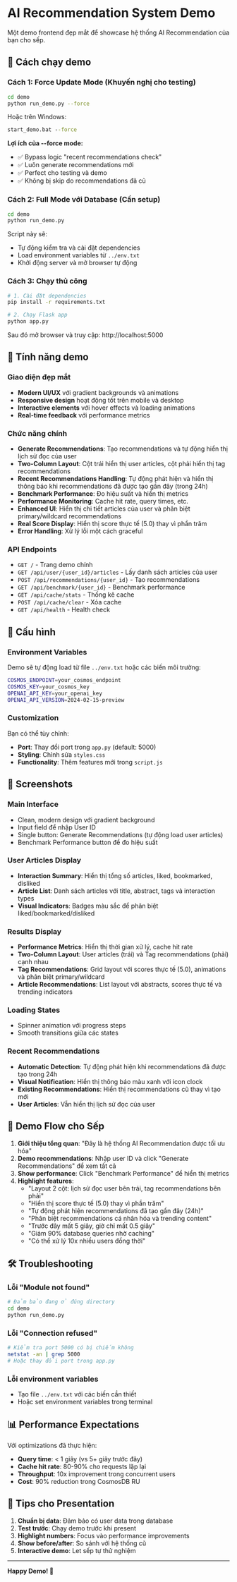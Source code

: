 # AI Recommendation System Demo

Một demo frontend đẹp mắt để showcase hệ thống AI Recommendation của bạn cho sếp.

## 🚀 Cách chạy demo

### Cách 1: Force Update Mode (Khuyến nghị cho testing)

```bash
cd demo
python run_demo.py --force
```

Hoặc trên Windows:
```cmd
start_demo.bat --force
```

**Lợi ích của --force mode:**
- ✅ Bypass logic "recent recommendations check"
- ✅ Luôn generate recommendations mới
- ✅ Perfect cho testing và demo
- ✅ Không bị skip do recommendations đã cũ

### Cách 2: Full Mode với Database (Cần setup)

```bash
cd demo
python run_demo.py
```

Script này sẽ:
- Tự động kiểm tra và cài đặt dependencies
- Load environment variables từ `../env.txt`
- Khởi động server và mở browser tự động

### Cách 3: Chạy thủ công

```bash
# 1. Cài đặt dependencies
pip install -r requirements.txt

# 2. Chạy Flask app
python app.py
```

Sau đó mở browser và truy cập: http://localhost:5000

## 🎨 Tính năng demo

### Giao diện đẹp mắt
- **Modern UI/UX** với gradient backgrounds và animations
- **Responsive design** hoạt động tốt trên mobile và desktop
- **Interactive elements** với hover effects và loading animations
- **Real-time feedback** với performance metrics

### Chức năng chính
- **Generate Recommendations**: Tạo recommendations và tự động hiển thị lịch sử đọc của user
- **Two-Column Layout**: Cột trái hiển thị user articles, cột phải hiển thị tag recommendations
- **Recent Recommendations Handling**: Tự động phát hiện và hiển thị thông báo khi recommendations đã được tạo gần đây (trong 24h)
- **Benchmark Performance**: Đo hiệu suất và hiển thị metrics
- **Performance Monitoring**: Cache hit rate, query times, etc.
- **Enhanced UI**: Hiển thị chi tiết articles của user và phân biệt primary/wildcard recommendations
- **Real Score Display**: Hiển thị score thực tế (5.0) thay vì phần trăm
- **Error Handling**: Xử lý lỗi một cách graceful

### API Endpoints
- `GET /` - Trang demo chính
- `GET /api/user/{user_id}/articles` - Lấy danh sách articles của user
- `POST /api/recommendations/{user_id}` - Tạo recommendations
- `GET /api/benchmark/{user_id}` - Benchmark performance
- `GET /api/cache/stats` - Thống kê cache
- `POST /api/cache/clear` - Xóa cache
- `GET /api/health` - Health check

## 🔧 Cấu hình

### Environment Variables
Demo sẽ tự động load từ file `../env.txt` hoặc các biến môi trường:

```bash
COSMOS_ENDPOINT=your_cosmos_endpoint
COSMOS_KEY=your_cosmos_key
OPENAI_API_KEY=your_openai_key
OPENAI_API_VERSION=2024-02-15-preview
```

### Customization
Bạn có thể tùy chỉnh:
- **Port**: Thay đổi port trong `app.py` (default: 5000)
- **Styling**: Chỉnh sửa `styles.css`
- **Functionality**: Thêm features mới trong `script.js`

## 📱 Screenshots

### Main Interface
- Clean, modern design với gradient background
- Input field để nhập User ID
- Single button: Generate Recommendations (tự động load user articles)
- Benchmark Performance button để đo hiệu suất

### User Articles Display
- **Interaction Summary**: Hiển thị tổng số articles, liked, bookmarked, disliked
- **Article List**: Danh sách articles với title, abstract, tags và interaction types
- **Visual Indicators**: Badges màu sắc để phân biệt liked/bookmarked/disliked

### Results Display
- **Performance Metrics**: Hiển thị thời gian xử lý, cache hit rate
- **Two-Column Layout**: User articles (trái) và Tag recommendations (phải) cạnh nhau
- **Tag Recommendations**: Grid layout với scores thực tế (5.0), animations và phân biệt primary/wildcard
- **Article Recommendations**: List layout với abstracts, scores thực tế và trending indicators

### Loading States
- Spinner animation với progress steps
- Smooth transitions giữa các states

### Recent Recommendations
- **Automatic Detection**: Tự động phát hiện khi recommendations đã được tạo trong 24h
- **Visual Notification**: Hiển thị thông báo màu xanh với icon clock
- **Existing Recommendations**: Hiển thị recommendations cũ thay vì tạo mới
- **User Articles**: Vẫn hiển thị lịch sử đọc của user

## 🎯 Demo Flow cho Sếp

1. **Giới thiệu tổng quan**: "Đây là hệ thống AI Recommendation được tối ưu hóa"
2. **Demo recommendations**: Nhập user ID và click "Generate Recommendations" để xem tất cả
3. **Show performance**: Click "Benchmark Performance" để hiển thị metrics
4. **Highlight features**:
   - "Layout 2 cột: lịch sử đọc user bên trái, tag recommendations bên phải"
   - "Hiển thị score thực tế (5.0) thay vì phần trăm"
   - "Tự động phát hiện recommendations đã tạo gần đây (24h)"
   - "Phân biệt recommendations cá nhân hóa và trending content"
   - "Trước đây mất 5 giây, giờ chỉ mất 0.5 giây"
   - "Giảm 90% database queries nhờ caching"
   - "Có thể xử lý 10x nhiều users đồng thời"

## 🛠 Troubleshooting

### Lỗi "Module not found"
```bash
# Đảm bảo đang ở đúng directory
cd demo
python run_demo.py
```

### Lỗi "Connection refused"
```bash
# Kiểm tra port 5000 có bị chiếm không
netstat -an | grep 5000
# Hoặc thay đổi port trong app.py
```

### Lỗi environment variables
- Tạo file `../env.txt` với các biến cần thiết
- Hoặc set environment variables trong terminal

## 📊 Performance Expectations

Với optimizations đã thực hiện:
- **Query time**: < 1 giây (vs 5+ giây trước đây)
- **Cache hit rate**: 80-90% cho requests lặp lại
- **Throughput**: 10x improvement trong concurrent users
- **Cost**: 90% reduction trong CosmosDB RU

## 🎉 Tips cho Presentation

1. **Chuẩn bị data**: Đảm bảo có user data trong database
2. **Test trước**: Chạy demo trước khi present
3. **Highlight numbers**: Focus vào performance improvements
4. **Show before/after**: So sánh với hệ thống cũ
5. **Interactive demo**: Let sếp tự thử nghiệm

---

**Happy Demo! 🚀**
